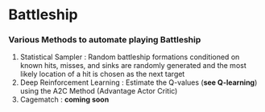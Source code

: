 # Battleship
### Various Methods to automate playing Battleship

1. Statistical Sampler : Random battleship formations conditioned on known hits, misses, and sinks are randomly generated and the most likely location of a hit is chosen as the next target
2. Deep Reinforcement Learning : Estimate the Q-values (**see Q-learning**) using the A2C Method (Advantage Actor Critic)
3. Cagematch : **coming soon**
